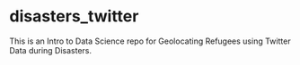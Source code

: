 # disasters_twitter
This is an Intro to Data Science repo for Geolocating Refugees using Twitter Data during Disasters.
